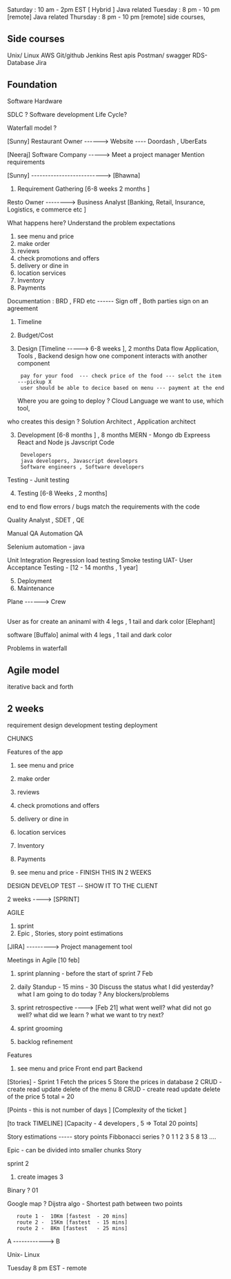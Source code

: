 ## 

Saturday : 10 am - 2pm EST [ Hybrid ]  Java related
Tuesday : 8 pm - 10 pm  [remote]  Java related
Thursday : 8 pm - 10 pm [remote]  side courses,

## Side courses
Unix/ Linux
AWS
Git/github
Jenkins
Rest apis
Postman/ swagger
RDS- Database
Jira


## Foundation


Software
Hardware


SDLC ? Software development Life Cycle?

Waterfall model ?



[Sunny]   Restaurant Owner       ------> Website
---- Doordash , UberEats

[Neeraj] Software Company -----> Meet a project manager
Mention requirements



[Sunny] --------------------------> [Bhawna]


1. Requirement Gathering      [6-8 weeks    2 months ]

Resto Owner --------> Business Analyst [Banking, Retail, Insurance, Logistics, e commerce etc ]

What happens here?
Understand the problem
expectations

1. see menu and price
2. make order
3. reviews
4. check promotions and offers
5. delivery or dine in
6. location services
7. Inventory
8. Payments


Documentation : BRD , FRD etc ------
Sign off , Both parties sign on an agreement

1. Timeline
2. Budget/Cost


2. Design               [Timeline ----->    6-8 weeks ], 2 months
   Data flow
   Application, Tools , Backend design
   how one component interacts with another component

        pay for your food  --- check price of the food --- selct the item ---pickup X       
        user should be able to decice based on menu --- payment at the end 

   Where you are going to deploy ? Cloud
   Language we want to use, which tool,


who creates this design ?
Solution Architect , Application architect


3. Development                          [6-8 months ] , 8 months
   MERN - Mongo db Expreess React and Node js
   Javscript
   Code

        Developers
        java developers, Javascript develoeprs
        Software engineers , Software developers

Testing - Junit testing

4. Testing              [6-8 Weeks , 2 months]

end to end flow
errors / bugs
match the requirements with the code

Quality Analyst , SDET , QE

Manual QA
Automation QA

Selenium automation - java

Unit
Integration
Regression
load testing
Smoke testing
UAT- User Acceptance Testing    - [12 - 14 months , 1 year]






5. Deployment
6. Maintenance


Plane ------> Crew



## 
User as for
create an aninaml with 4 legs , 1 tail and dark color  [Elephant]




software
[Buffalo] animal with 4 legs , 1 tail and dark color


Problems in waterfall




## Agile model
iterative
back and forth

## 2 weeks
requirement
design
development
testing
deployment

CHUNKS

Features of the app
1. see menu and price
2. make order
3. reviews
4. check promotions and offers
5. delivery or dine in
6. location services
7. Inventory
8. Payments



1. see menu and price - FINISH THIS IN 2 WEEKS

DESIGN DEVELOP TEST -- SHOW IT TO THE CLIENT

2 weeks ----> [SPRINT]


AGILE
1. sprint
2. Epic , Stories, story point estimations




[JIRA]    ---------> Project management tool


Meetings in Agile  [10 feb]
1. sprint planning - before the start of sprint  7 Feb
2. daily Standup   -  15 mins - 30
   Discuss the status
   what I did yesterday? what I am going to do today ?
   Any blockers/problems

3. sprint retrospective   ---->  [Feb 21]
   what went well? what did not go well? what did we learn ?
   what we want to try next?


4. sprint grooming
5. backlog refinement


Features

1. see menu and price
   Front end part
   Backend

[Stories] - Sprint 1
Fetch the prices                                 5
Store the prices in database                     2
CRUD - create read update delete of the menu     8
CRUD - create read update delete of the price    5
total =  20


[Points - this is not number of days ]
[Complexity of the ticket ]

[to track TIMELINE]
[Capacity - 4 developers , 5   => Total 20 points]

Story estimations -----  story points
Fibbonacci series ? 0 1 1 2 3 5 8 13 ....



Epic - can be divided into smaller chunks
Story




sprint 2
1. create images 3



Binary ? 01


Google map ?
Dijstra algo - Shortest path between two points

       route 1 -  10Km [fastest  - 20 mins]
       route 2 -  15Km [fastest  - 15 mins]
       route 2 -  8Km [fastest   - 25 mins]
A ------------> B



Unix- Linux



Tuesday 8 pm EST - remote 






































